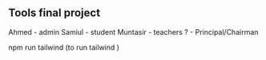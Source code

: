 ## Tools final project 

Ahmed - admin 
Samiul - student
Muntasir - teachers 
? - Principal/Chairman  

npm run tailwind (to run tailwind )